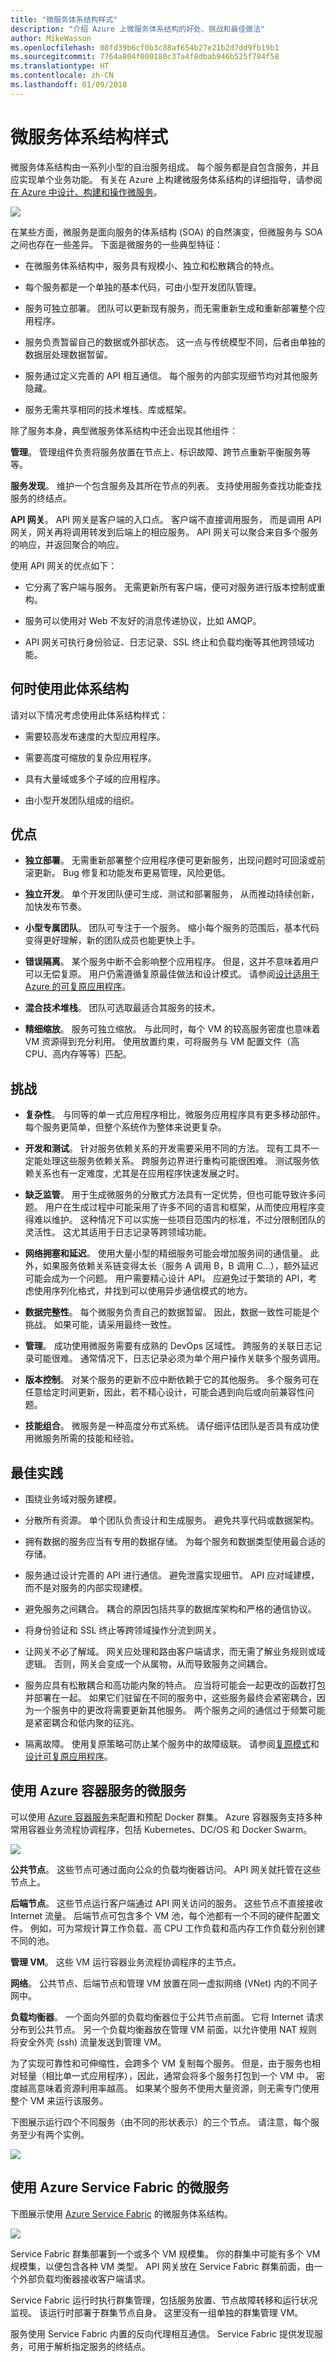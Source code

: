 ```yaml
---
title: "微服务体系结构样式"
description: "介绍 Azure 上微服务体系结构的好处、挑战和最佳做法"
author: MikeWasson
ms.openlocfilehash: 08fd39b6cf0b3c88af654b27e21b2d7dd9fb19b1
ms.sourcegitcommit: 7764a804f000180c37a4f8dbab946b525f784f58
ms.translationtype: HT
ms.contentlocale: zh-CN
ms.lasthandoff: 01/09/2018
---
```

# <a name="microservices-architecture-style"></a>微服务体系结构样式

微服务体系结构由一系列小型的自治服务组成。 每个服务都是自包含服务，并且应实现单个业务功能。 有关在 Azure 上构建微服务体系结构的详细指导，请参阅[在 Azure 中设计、构建和操作微服务](../../microservices/index.md)。

![](./images/microservices-logical.svg)
 
在某些方面，微服务是面向服务的体系结构 (SOA) 的自然演变，但微服务与 SOA 之间也存在一些差异。 下面是微服务的一些典型特征：

- 在微服务体系结构中，服务具有规模小、独立和松散耦合的特点。

- 每个服务都是一个单独的基本代码，可由小型开发团队管理。

- 服务可独立部署。 团队可以更新现有服务，而无需重新生成和重新部署整个应用程序。

- 服务负责暂留自己的数据或外部状态。 这一点与传统模型不同，后者由单独的数据层处理数据暂留。

- 服务通过定义完善的 API 相互通信。 每个服务的内部实现细节均对其他服务隐藏。

- 服务无需共享相同的技术堆栈、库或框架。

除了服务本身，典型微服务体系结构中还会出现其他组件：

**管理**。 管理组件负责将服务放置在节点上、标识故障、跨节点重新平衡服务等等。  

**服务发现**。  维护一个包含服务及其所在节点的列表。 支持使用服务查找功能查找服务的终结点。 

**API 网关**。 API 网关是客户端的入口点。 客户端不直接调用服务， 而是调用 API 网关，网关再将调用转发到后端上的相应服务。 API 网关可以聚合来自多个服务的响应，并返回聚合的响应。 

使用 API 网关的优点如下：

- 它分离了客户端与服务。 无需更新所有客户端，便可对服务进行版本控制或重构。

-  服务可以使用对 Web 不友好的消息传递协议，比如 AMQP。

- API 网关可执行身份验证、日志记录、SSL 终止和负载均衡等其他跨领域功能。

## <a name="when-to-use-this-architecture"></a>何时使用此体系结构

请对以下情况考虑使用此体系结构样式：

- 需要较高发布速度的大型应用程序。

- 需要高度可缩放的复杂应用程序。

- 具有大量域或多个子域的应用程序。

- 由小型开发团队组成的组织。


## <a name="benefits"></a>优点 

- **独立部署**。 无需重新部署整个应用程序便可更新服务，出现问题时可回滚或前滚更新。 Bug 修复和功能发布更易管理，风险更低。

- **独立开发**。 单个开发团队便可生成、测试和部署服务， 从而推动持续创新，加快发布节奏。 

- **小型专属团队**。 团队可专注于一个服务。 缩小每个服务的范围后，基本代码变得更好理解，新的团队成员也能更快上手。

- **错误隔离**。 某个服务中断不会影响整个应用程序。 但是，这并不意味着用户可以无偿复原。 用户仍需遵循复原最佳做法和设计模式。 请参阅[设计适用于 Azure 的可复原应用程序][resiliency-overview]。

- **混合技术堆栈**。 团队可选取最适合其服务的技术。 

- **精细缩放**。 服务可独立缩放。 与此同时，每个 VM 的较高服务密度也意味着 VM 资源得到充分利用。 使用放置约束，可将服务与 VM 配置文件（高 CPU、高内存等等）匹配。

## <a name="challenges"></a>挑战

- **复杂性**。 与同等的单一式应用程序相比，微服务应用程序具有更多移动部件。 每个服务更简单，但整个系统作为整体来说更复杂。

- **开发和测试**。 针对服务依赖关系的开发需要采用不同的方法。 现有工具不一定能处理这些服务依赖关系。 跨服务边界进行重构可能很困难。 测试服务依赖关系也有一定难度，尤其是在应用程序快速发展之时。

- **缺乏监管**。 用于生成微服务的分散式方法具有一定优势，但也可能导致许多问题。 用户在生成过程中可能采用了许多不同的语言和框架，从而使应用程序变得难以维护。 这种情况下可以实施一些项目范围内的标准，不过分限制团队的灵活性。 这尤其适用于日志记录等跨领域功能。

- **网络拥塞和延迟**。 使用大量小型的精细服务可能会增加服务间的通信量。 此外，如果服务依赖关系链变得太长（服务 A 调用 B，B 调用 C...），额外延迟可能会成为一个问题。 用户需要精心设计 API。 应避免过于繁琐的 API，考虑使用序列化格式，并找到可以使用异步通信模式的地方。

- **数据完整性**。 每个微服务负责自己的数据暂留。 因此，数据一致性可能是个挑战。 如果可能，请采用最终一致性。

- **管理**。 成功使用微服务需要有成熟的 DevOps 区域性。 跨服务的关联日志记录可能很难。 通常情况下，日志记录必须为单个用户操作关联多个服务调用。

- **版本控制**。 对某个服务的更新不应中断依赖于它的其他服务。 多个服务可在任意给定时间更新，因此，若不精心设计，可能会遇到向后或向前兼容性问题。

- **技能组合**。 微服务是一种高度分布式系统。 请仔细评估团队是否具有成功使用微服务所需的技能和经验。

## <a name="best-practices"></a>最佳实践

- 围绕业务域对服务建模。 

- 分散所有资源。 单个团队负责设计和生成服务。 避免共享代码或数据架构。 

- 拥有数据的服务应当有专用的数据存储。 为每个服务和数据类型使用最合适的存储。 

- 服务通过设计完善的 API 进行通信。 避免泄露实现细节。 API 应对域建模，而不是对服务的内部实现建模。

- 避免服务之间耦合。 耦合的原因包括共享的数据库架构和严格的通信协议。

- 将身份验证和 SSL 终止等跨领域操作分流到网关。

- 让网关不必了解域。 网关应处理和路由客户端请求，而无需了解业务规则或域逻辑。 否则，网关会变成一个从属物，从而导致服务之间耦合。

- 服务应具有松散耦合和高功能内聚的特点。 应当将可能会一起更改的函数打包并部署在一起。 如果它们驻留在不同的服务中，这些服务最终会紧密耦合，因为一个服务中的更改将需要更新其他服务。 两个服务之间的通信过于频繁可能是紧密耦合和低内聚的征兆。 

- 隔离故障。 使用复原策略可防止某个服务中的故障级联。 请参阅[复原模式][resiliency-patterns]和[设计可复原应用程序][resiliency-overview]。

## <a name="microservices-using-azure-container-service"></a>使用 Azure 容器服务的微服务 

可以使用 [Azure 容器服务](/azure/container-service/)来配置和预配 Docker 群集。 Azure 容器服务支持多种常用容器业务流程协调程序，包括 Kubernetes、DC/OS 和 Docker Swarm。

![](./images/microservices-acs.png)
 
**公共节点**。 这些节点可通过面向公众的负载均衡器访问。 API 网关就托管在这些节点上。

**后端节点**。 这些节点运行客户端通过 API 网关访问的服务。 这些节点不直接接收 Internet 流量。 后端节点可包含多个 VM 池，每个池都有一个不同的硬件配置文件。 例如，可为常规计算工作负载、高 CPU 工作负载和高内存工作负载分别创建不同的池。 

**管理 VM**。 这些 VM 运行容器业务流程协调程序的主节点。 

**网络**。 公共节点、后端节点和管理 VM 放置在同一虚拟网络 (VNet) 内的不同子网中。 

**负载均衡器**。  一个面向外部的负载均衡器位于公共节点前面。 它将 Internet 请求分布到公共节点。 另一个负载均衡器放在管理 VM 前面，以允许使用 NAT 规则将安全外壳 (ssh) 流量发送到管理 VM。

为了实现可靠性和可伸缩性，会跨多个 VM 复制每个服务。 但是，由于服务也相对轻量（相比单一式应用程序），因此，通常会将多个服务打包到一个 VM 中。 密度越高意味着资源利用率越高。 如果某个服务不使用大量资源，则无需专门使用整个 VM 来运行该服务。

下图展示运行四个不同服务（由不同的形状表示）的三个节点。 请注意，每个服务至少有两个实例。 
 
![](./images/microservices-node-density.png)

## <a name="microservices-using-azure-service-fabric"></a>使用 Azure Service Fabric 的微服务

下图展示使用 [Azure Service Fabric](/azure/service-fabric/) 的微服务体系结构。

![](./images/service-fabric.png)

Service Fabric 群集部署到一个或多个 VM 规模集。 你的群集中可能有多个 VM 规模集，以便包含各种 VM 类型。 API 网关放在 Service Fabric 群集前面，由一个外部负载均衡器接收客户端请求。

Service Fabric 运行时执行群集管理，包括服务放置、节点故障转移和运行状况监视。 该运行时部署于群集节点自身。 这里没有一组单独的群集管理 VM。

服务使用 Service Fabric 内置的反向代理相互通信。 Service Fabric 提供发现服务，可用于解析指定服务的终结点。


<!-- links -->

[resiliency-overview]: ../../resiliency/index.md
[resiliency-patterns]: ../../patterns/category/resiliency.md



